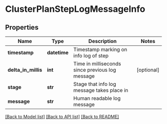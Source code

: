 # ClusterPlanStepLogMessageInfo

## Properties
Name | Type | Description | Notes
------------ | ------------- | ------------- | -------------
**timestamp** | **datetime** | Timestamp marking on info log of step | 
**delta_in_millis** | **int** | Time in milliseconds since previous log message | [optional] 
**stage** | **str** | Stage that info log message takes place in | 
**message** | **str** | Human readable log message | 

[[Back to Model list]](../README.md#documentation-for-models) [[Back to API list]](../README.md#documentation-for-api-endpoints) [[Back to README]](../README.md)


